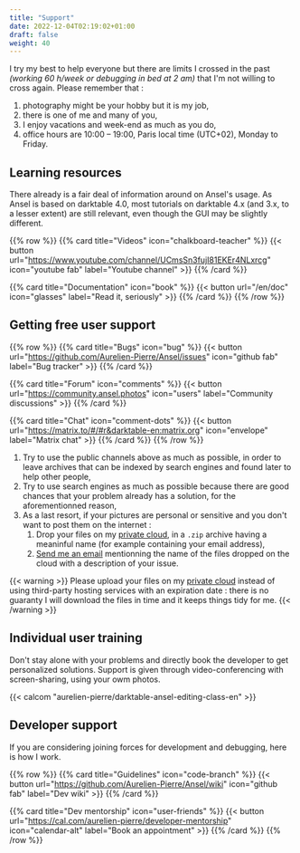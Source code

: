 ```yaml
---
title: "Support"
date: 2022-12-04T02:19:02+01:00
draft: false
weight: 40
---
```


I try my best to help everyone but there are limits I crossed in the past *(working 60 h/week or debugging in bed at 2 am)* that I'm not willing to cross again. Please remember that :

1. photography might be your hobby but it is my job,
2. there is one of me and many of you,
3. I enjoy vacations and week-end as much as you do,
4. office hours are 10:00 – 19:00, Paris local time (UTC+02), Monday to Friday.

## Learning resources

There already is a fair deal of information around on Ansel's usage. As Ansel is based on darktable 4.0, most tutorials on darktable 4.x (and 3.x, to a lesser extent) are still relevant, even though the GUI may be slightly different.

{{% row %}}
{{% card title="Videos" icon="chalkboard-teacher" %}}
{{< button url="https://www.youtube.com/channel/UCmsSn3fujI81EKEr4NLxrcg" icon="youtube fab" label="Youtube channel" >}}
{{% /card %}}

{{% card title="Documentation" icon="book" %}}
{{< button url="/en/doc" icon="glasses" label="Read it, seriously" >}}
{{% /card %}}
{{% /row %}}

## Getting free user support

{{% row %}}
{{% card title="Bugs" icon="bug" %}}
{{< button url="https://github.com/Aurelien-Pierre/Ansel/issues" icon="github fab" label="Bug tracker" >}}
{{% /card %}}

{{% card title="Forum" icon="comments" %}}
{{< button url="https://community.ansel.photos" icon="users" label="Community discussions" >}}
{{% /card %}}

{{% card title="Chat" icon="comment-dots" %}}
{{< button url="https://matrix.to/#/#r&darktable-en:matrix.org" icon="envelope" label="Matrix chat" >}}
{{% /card %}}
{{% /row %}}

1. Try to use the public channels above as much as possible, in order to leave archives that can be indexed by search engines and found later to help other people,
2. Try to use search engines as much as possible because there are good chances that your problem already has a solution, for the aforementionned reason,
3. As a last resort, if your pictures are personal or sensitive and you don't want to post them on the internet :
    1. Drop your files on my [private cloud](https://cloud.apmlt.net/s/YAdfYajPkE5nLyW), in a `.zip` archive having a meaninful name (for example containing your email address),
    2. [Send me an email](https://aurelienpierre.com/contact/) mentionning the name of the files dropped on the cloud with a description of your issue.

{{< warning >}}
Please upload your files on my [private cloud](https://cloud.apmlt.net/s/YAdfYajPkE5nLyW) instead of using third-party hosting services with an expiration date : there is no guaranty I will download the files in time and it keeps things tidy for me.
{{< /warning >}}


## Individual user training

Don't stay alone with your problems and directly book the developer to get personalized solutions. Support is given through video-conferencing with screen-sharing, using your owm photos.

{{< calcom "aurelien-pierre/darktable-ansel-editing-class-en" >}}

## Developer support

If you are considering joining forces for development and debugging, here is how I work.

{{% row %}}
{{% card title="Guidelines" icon="code-branch" %}}
{{< button url="https://github.com/Aurelien-Pierre/Ansel/wiki" icon="github fab" label="Dev wiki" >}}
{{% /card %}}

{{% card title="Dev mentorship" icon="user-friends" %}}
{{< button url="https://cal.com/aurelien-pierre/developer-mentorship" icon="calendar-alt" label="Book an appointment" >}}
{{% /card %}}
{{% /row %}}
